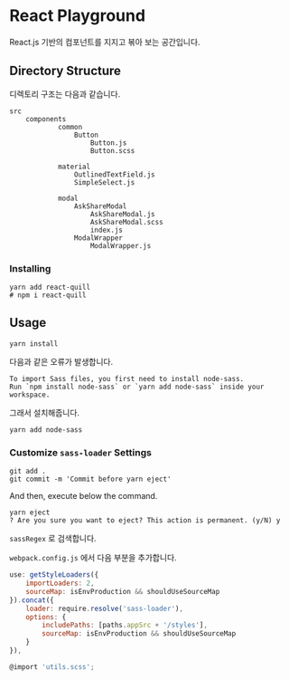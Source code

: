 # React Playground
React.js 기반의 컴포넌트를 지지고 볶아 보는 공간입니다.



## Directory Structure
디렉토리 구조는 다음과 같습니다.

```
src
	components
    		common
    			Button
    				Button.js
    				Button.scss

			material
				OutlinedTextField.js
				SimpleSelect.js

			modal
				AskShareModal
					AskShareModal.js
					AskShareModal.scss
					index.js
				ModalWrapper
					ModalWrapper.js
```


### Installing
```shell
yarn add react-quill
# npm i react-quill
```

## Usage
```shell
yarn install
```



다음과 같은 오류가 발생합니다.

```
To import Sass files, you first need to install node-sass.
Run `npm install node-sass` or `yarn add node-sass` inside your workspace.
```



그래서 설치해줍니다.

```shell
yarn add node-sass
```



### Customize `sass-loader` Settings

```shell
git add .
git commit -m 'Commit before yarn eject'
```

And then, execute below the command.

```shell
yarn eject
? Are you sure you want to eject? This action is permanent. (y/N) y
```



`sassRegex` 로 검색합니다.

`webpack.config.js` 에서 다음 부분을 추가합니다.

```javascript
use: getStyleLoaders({
    importLoaders: 2,
    sourceMap: isEnvProduction && shouldUseSourceMap
}).concat({
    loader: require.resolve('sass-loader'),
    options: {
        includePaths: [paths.appSrc + '/styles'],
        sourceMap: isEnvProduction && shouldUseSourceMap
    }
}),
```



```javascript
@import 'utils.scss';
```

